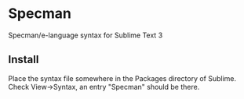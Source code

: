 # Specman
Specman/e-language syntax for Sublime Text 3

## Install
Place the syntax file somewhere in the Packages directory of Sublime. Check View->Syntax, an entry "Specman" should be there.
